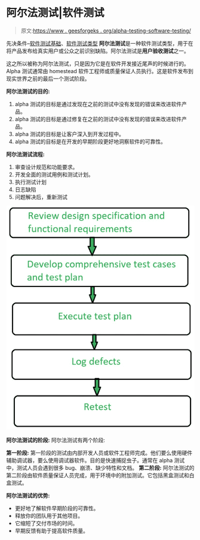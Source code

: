 # 阿尔法测试|软件测试

> 原文:[https://www . geesforgeks . org/alpha-testing-software-testing/](https://www.geeksforgeeks.org/alpha-testing-software-testing/)

先决条件–[软件测试基础](https://www.geeksforgeeks.org/software-testing-basics/)、[软件测试类型](https://www.geeksforgeeks.org/types-software-testing/)
**阿尔法测试**是一种软件测试类型，用于在将产品发布给真实用户或公众之前识别缺陷。阿尔法测试是**用户验收测试**之一。

这之所以被称为阿尔法测试，只是因为它是在软件开发接近尾声的时候进行的。Alpha 测试通常由 homestead 软件工程师或质量保证人员执行。这是软件发布到现实世界之前的最后一个测试阶段。

**阿尔法测试的目的:**

1.  alpha 测试的目标是通过发现在之前的测试中没有发现的错误来改进软件产品。
2.  alpha 测试的目标是通过修复在之前的测试中没有发现的错误来改进软件产品。
3.  alpha 测试的目标是让客户深入到开发过程中。
4.  alpha 测试的目标是在开发的早期阶段更好地洞察软件的可靠性。

**阿尔法测试流程:**

1.  审查设计规范和功能要求。
2.  开发全面的测试用例和测试计划。
3.  执行测试计划
4.  日志缺陷
5.  问题解决后，重新测试

![](img/7799bc357c919a9eea14615601ad93c2.png)

**阿尔法测试的阶段:**
阿尔法测试有两个阶段:

**第一阶段:**
第一阶段的测试由内部开发人员或软件工程师完成。他们要么使用硬件辅助调试器，要么使用调试器软件。目的是快速捕捉虫子。通常在 alpha 测试中，测试人员会遇到很多 bug、崩溃、缺少特性和文档。
**第二阶段:**
阿尔法测试的第二阶段由软件质量保证人员完成，用于环境中的附加测试。它包括黑盒测试和白盒测试。

**阿尔法测试的优势:**

*   更好地了解软件早期阶段的可靠性。
*   释放你的团队用于其他项目。
*   它缩短了交付市场的时间。
*   早期反馈有助于提高软件质量。